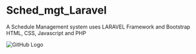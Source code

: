 # Sched_mgt_Laravel

A Schedule Management system uses 
LARAVEL Framework and Bootstrap
HTML, CSS, Javascript and PHP

![GitHub Logo](/images/logo.png)
